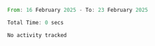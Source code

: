 <!--START_SECTION:waka-->

```rust
From: 16 February 2025 - To: 23 February 2025

Total Time: 0 secs

No activity tracked
```

<!--END_SECTION:waka-->
